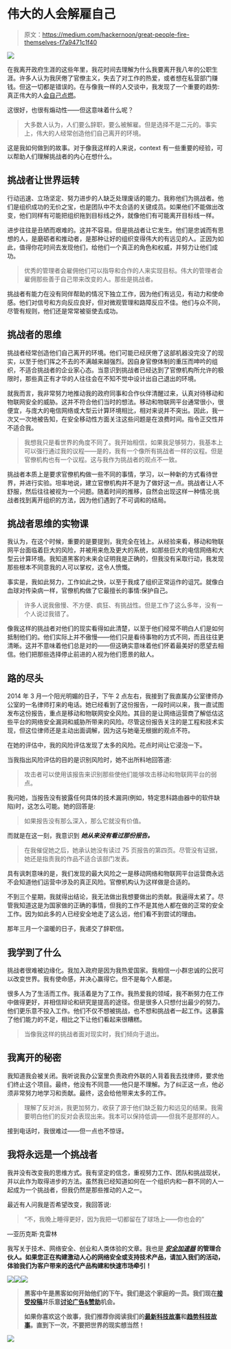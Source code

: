 # 伟大的人会解雇自己

> 原文：<https://medium.com/hackernoon/great-people-fire-themselves-f7a9471c1f40>

![](img/452dab7d38465a06ea718bb000c5a6a4.png)

在我离开政府生涯的这些年里，我花时间去理解为什么我要离开我八年的公职生涯。许多人认为我厌倦了官僚主义，失去了对工作的热爱，或者想在私营部门赚钱。但这一切都是错误的。在与像我一样的人交谈中，我发现了一个重要的趋势:真正伟大的人[会自己点燃](https://hackernoon.com/tagged/fire)。

这很好，也很有煽动性——但这意味着什么呢？

> 大多数人认为，人们要么辞职，要么被解雇。但是选择不是二元的。事实上，伟大的人经常创造他们自己离开的环境。

这是我如何做到的故事。对于像我这样的人来说，context 有一些重要的经验，可以帮助人们理解挑战者的内心在想什么。

## 挑战者让世界运转

行动迅速、立场坚定、努力进步的人缺乏处理废话的能力。我称他们为挑战者。他们是组织成功的无价之宝，也是团队中不太合适的关键成员。如果他们不能做出改变，他们同样有可能把组织拖到目标线之外，就像他们有可能离开目标线一样。

进步往往是丑陋而艰难的。这并不容易。但是挑战者让它发生。他们是忠诚而有思想的人，是磨砺者和推动者，是那种让好的组织变得伟大的有远见的人。正因为如此，值得你花时间去发现他们，给他们一个真正的角色和权威，并努力让他们成功。

> 优秀的管理者会雇佣他们可以指导和合作的人来实现目标。伟大的管理者会雇佣那些善于自己带来改变的人。那些是挑战者。

挑战者有能力在没有同伴帮助的情况下独立工作，因为他们有远见，有动力和使命感。他们对信号和方向反应良好，但对微观管理和路障反应不佳。他们与众不同，尽管有规则，他们还是常常被驱使去成功。

## 挑战者的思维

挑战者经常创造他们自己离开的环境。他们可能已经厌倦了这部机器没完没了的现实，以至于他们挥之不去的不满越来越强烈。因自身官僚体制的重压而呻吟的组织，不适合挑战者的企业家心态。当意识到挑战者已经达到了官僚机构所允许的极限时，那些真正有才华的人往往会在不知不觉中设计出自己退出的环境。

就我而言，我非常努力地推动我的政府同事和合作伙伴清醒过来，认真对待移动和物联网安全的威胁。这并不符合他们当时的想法。移动和物联网平台通常很小，很便宜，与庞大的电信网络或大型云计算环境相比，相对来说并不突出。因此，我一次又一次地被告知，在安全移动性方面关注这些问题是在浪费时间。指令正交性并不适合我。

> 我想我只是看世界的角度不同了。我开始相信，如果我足够努力，我基本上可以强行通过我的议程——是的，我有一个像所有挑战者一样的议程。但是官僚机构也有一个议程。这与我作为挑战者的观点不一致。

挑战者本质上是要求官僚机构做一些不同的事情，学习，以一种新的方式看待世界，并进行实验。坦率地说，建立官僚机构并不是为了做好这一点。挑战者让人不舒服，然后往往被视为一个问题。随着时间的推移，自然会出现这样一种情况:挑战者找到离开组织的方法，因为他们遇到了不可调和的结局。

## 挑战者思维的实物课

我认为，在这个时候，重要的是要提到，我完全在钱上。从经验来看，移动和物联网平台面临着巨大的风险，并被用来危及更大的系统，如那些巨大的电信网络和大型云计算环境。我知道黑客的未来会证明我是正确的，但我没有采取行动，我发现那些根本不同意我的人可以掌权，这令人愤慨。

事实是，我如此努力，工作如此之快，以至于我成了组织正常运作的诅咒。就像白血球对传染病一样，官僚机构做了它最擅长的事情:保护自己。

> 许多人说我傲慢、不方便、疯狂、有挑战性。但是工作了这么多年，没有一个人说过我错了。

像我这样的挑战者对他们的现实看得如此清楚，以至于他们经常不明白人们是如何抵制他们的。他们实际上并不傲慢——他们只是看待事物的方式不同，而且往往更清晰。这并不意味着他们总是对的——但这确实意味着他们怀着最美好的愿望去相信。他们把那些选择停止前进的人视为他们愿景的敌人。

## 路的尽头

2014 年 3 月一个阳光明媚的日子，下午 2 点左右，我接到了我直属办公室律师办公室的一名律师打来的电话。她已经看到了这份报告，一段时间以来，我一直试图发布这份报告，重点是移动和物联网安全风险。其目的是让网络运营商了解低估这些平台的网络安全漏洞和威胁所带来的风险。尽管这份报告关注的是工程和技术实现，但这位律师还是主动出面调解，因为这与她毫无根据的观点不符。

在她的评估中，我的风险评估发现了太多的风险。花点时间让它浸泡一下。

当我指出风险评估的目的是识别风险时，她不出所料地回答道:

> 攻击者可以使用该报告来识别那些使他们能够攻击移动和物联网平台的弱点。

我问她，当报告没有披露任何具体的技术漏洞(例如，特定思科路由器中的软件缺陷)时，这怎么可能。她的回答是:

> 如果报告没有那么深入，那么它就没有价值。

而就是在这一刻，我意识到 ***她从来没有看过那份报告。***

> 在我催促她之后，她承认她没有读过 75 页报告的第四页。尽管没有证据，她还是指责我的作品不适合该部门发表。

具有讽刺意味的是，我们发现的最大风险之一是移动网络和物联网平台运营商永远不会知道他们运营中涉及的真正风险。官僚机构认为这样做是合适的。

不到三个星期，我就得出结论，我无法做出我想要做出的贡献。我逼得太紧了。尽管我知道这是为国家做的正确的事情，但我的工作不是其他人都在做的正常的安全工作。因为如此多的人已经安全地走了这么远，他们看不到尝试的理由。

那年三月一个温暖的日子，我递交了辞职信。

## 我学到了什么

挑战者很难被边缘化。我加入政府是因为我热爱国家。我相信一小群忠诚的公民可以改变世界。我有使命感，并决心赢得它。但不是每个人都是。

很多人为了生活而工作。我活着是为了工作。我热爱我的领域，我不断努力在工作中做得更好，并相信辩论和研究是提高的途径。但是很多人只想付出最少的努力。他们更乐意不投入工作。他们不仅不想被挑战，也不想和挑战者一起工作。这暴露了他们能力的不足，相比之下让他们看起来很糟糕。

> 当像我这样的挑战者面对现实时，我们倾向于退出。

## 我离开的秘密

我知道我会被关闭。我听说我办公室里负责政府外联的人背着我去找律师，要求他们终止这个项目。最终，他没有不同意——他只是不理解。为了纠正这一点，他必须非常努力地学习和贡献。最终，这会给他带来太多的工作。

> 理解了反对派，我更加努力，收获了源于他们缺乏毅力和远见的结果。我需要明白他们的反对会表现出来。我本可以保持低调——但我不是那样的人。

接到电话时，我很难过——但一点也不惊讶。

## 我将永远是一个挑战者

我并没有改变我的思维方式。我有坚定的信念，重视努力工作、团队和挑战现状，并以此作为取得进步的方法。虽然我已经知道如何在一个组织内和一群不同的人一起成为一个挑战者，但我仍然是那些推动的人之一。

最近有人问我是否希望改变，我回答说:

> “不，我晚上睡得更好，因为我把一切都留在了球场上——你也会的”

—亚历克斯·克雷林

我写关于技术、网络安全、创业和人类体验的文章。我也是 [***安全加速器***](http://securesetaccelerator.com) **的管理合伙人。如果您正在构建激动人心的网络安全或支持技术产品，请加入我们的**[](http://securesetaccelerator.com/join/)****活动，体验我们为客户带来的迭代产品构建和快速市场牵引！****

**[![](img/50ef4044ecd4e250b5d50f368b775d38.png)](http://bit.ly/HackernoonFB)****[![](img/979d9a46439d5aebbdcdca574e21dc81.png)](https://goo.gl/k7XYbx)****[![](img/2930ba6bd2c12218fdbbf7e02c8746ff.png)](https://goo.gl/4ofytp)**

> **黑客中午是黑客如何开始他们的下午。我们是这个家庭的一员。我们现在[接受投稿](http://bit.ly/hackernoonsubmission)并乐意[讨论广告&赞助](mailto:partners@amipublications.com)机会。**
> 
> **如果你喜欢这个故事，我们推荐你阅读我们的[最新科技故事](http://bit.ly/hackernoonlatestt)和[趋势科技故事](https://hackernoon.com/trending)。直到下一次，不要把世界的现实想当然！**

**![](img/be0ca55ba73a573dce11effb2ee80d56.png)**